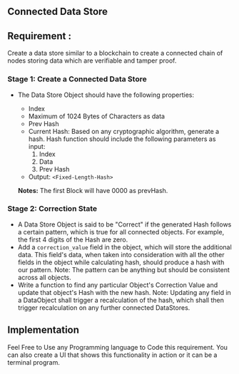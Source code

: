 ## Connected Data Store

## Requirement :
Create a data store similar to a blockchain to create a connected chain of nodes storing data which are verifiable and tamper proof.

### Stage 1: Create a Connected Data Store

- The  Data Store Object should have the following properties:
  - Index
  - Maximum of 1024 Bytes of Characters as data
  - Prev Hash
  - Current Hash: Based on any cryptographic algorithm, generate a hash. Hash function should include the following parameters as input:
    1. Index
    2. Data
    3. Prev Hash
  - Output: `<Fixed-Length-Hash>`

  **Notes:** The first Block will have 0000 as prevHash.

### Stage 2: Correction State

- A Data Store Object is said to be "Correct" if the generated Hash follows a certain pattern, which is true for all connected objects. For example, the first 4 digits of the Hash are zero.
- Add a `correction_value` field in the object, which will store the additional data. This field's data, when taken into consideration with all the other fields in the object while calculating hash, should produce a hash with our pattern. Note: The pattern can be anything but should be consistent across all objects.
- Write a function to find any particular Object's Correction Value and update that object's Hash with the new hash. Note: Updating any field in a DataObject shall trigger a recalculation of the hash, which shall then trigger recalculation on any further connected DataStores.

## Implementation

Feel Free to Use any Programming language to Code this requirement.
You can also create a UI that shows this functionality in action or it can be a terminal program.
